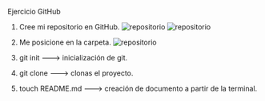 ﻿Ejercicio GitHub

1. Cree mi repositorio en GitHub.
![repositorio](/leccion-12_laboratoria/images/newRepo.png)
![repositorio](/leccion-12_laboratoria/images/newRepoTwo.png)

2. Me posicione en la carpeta.
![repositorio](/leccion-12_laboratoria/images/terminaitor.png)

3. git init ---> inicialización de git.

4. git clone ---> clonas el proyecto.

5. touch README.md ---> creación de documento a partir de la terminal.
